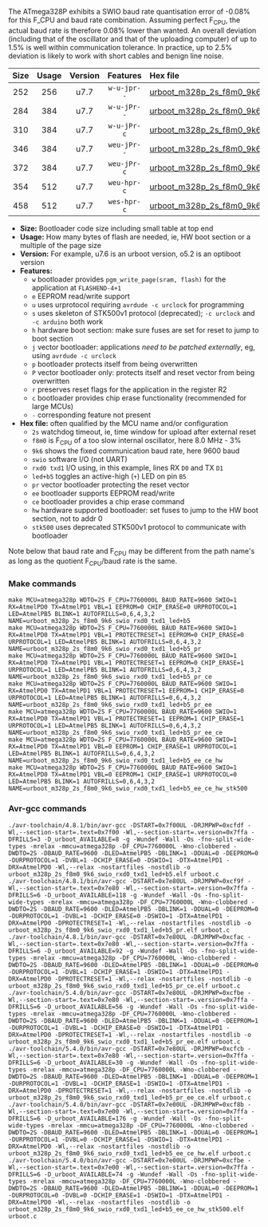 The ATmega328P exhibits a SWIO baud rate quantisation error of -0.08% for this F_CPU and baud rate combination. Assuming perfect F<sub>CPU</sub>, the actual baud rate is therefore 0.08% lower than wanted. An overall deviation (including that of the oscillator and that of the uploading computer) of up to 1.5% is well within communication tolerance. In practice, up to 2.5% deviation is likely to work with short cables and benign line noise.

|Size|Usage|Version|Features|Hex file|
|:-:|:-:|:-:|:-:|:--|
|252|256|u7.7|`w-u-jpr--`|[urboot_m328p_2s_f8m0_9k6_swio_rxd0_txd1_led+b5.hex](https://raw.githubusercontent.com/stefanrueger/urboot.hex/main/boards/rbbb/atmega328p/watchdog_2_s/internal_oscillator-3%25/%2B8m000000_hz/%2B%2B%2B9k6_baud/uart0_rxd0_txd1/led%2Bb5/urboot_m328p_2s_f8m0_9k6_swio_rxd0_txd1_led%2Bb5.hex)|
|284|384|u7.7|`w-u-jPr--`|[urboot_m328p_2s_f8m0_9k6_swio_rxd0_txd1_led+b5_pr.hex](https://raw.githubusercontent.com/stefanrueger/urboot.hex/main/boards/rbbb/atmega328p/watchdog_2_s/internal_oscillator-3%25/%2B8m000000_hz/%2B%2B%2B9k6_baud/uart0_rxd0_txd1/led%2Bb5/urboot_m328p_2s_f8m0_9k6_swio_rxd0_txd1_led%2Bb5_pr.hex)|
|310|384|u7.7|`w-u-jPr-c`|[urboot_m328p_2s_f8m0_9k6_swio_rxd0_txd1_led+b5_pr_ce.hex](https://raw.githubusercontent.com/stefanrueger/urboot.hex/main/boards/rbbb/atmega328p/watchdog_2_s/internal_oscillator-3%25/%2B8m000000_hz/%2B%2B%2B9k6_baud/uart0_rxd0_txd1/led%2Bb5/urboot_m328p_2s_f8m0_9k6_swio_rxd0_txd1_led%2Bb5_pr_ce.hex)|
|346|384|u7.7|`weu-jPr--`|[urboot_m328p_2s_f8m0_9k6_swio_rxd0_txd1_led+b5_pr_ee.hex](https://raw.githubusercontent.com/stefanrueger/urboot.hex/main/boards/rbbb/atmega328p/watchdog_2_s/internal_oscillator-3%25/%2B8m000000_hz/%2B%2B%2B9k6_baud/uart0_rxd0_txd1/led%2Bb5/urboot_m328p_2s_f8m0_9k6_swio_rxd0_txd1_led%2Bb5_pr_ee.hex)|
|372|384|u7.7|`weu-jPr-c`|[urboot_m328p_2s_f8m0_9k6_swio_rxd0_txd1_led+b5_pr_ee_ce.hex](https://raw.githubusercontent.com/stefanrueger/urboot.hex/main/boards/rbbb/atmega328p/watchdog_2_s/internal_oscillator-3%25/%2B8m000000_hz/%2B%2B%2B9k6_baud/uart0_rxd0_txd1/led%2Bb5/urboot_m328p_2s_f8m0_9k6_swio_rxd0_txd1_led%2Bb5_pr_ee_ce.hex)|
|354|512|u7.7|`weu-hpr-c`|[urboot_m328p_2s_f8m0_9k6_swio_rxd0_txd1_led+b5_ee_ce_hw.hex](https://raw.githubusercontent.com/stefanrueger/urboot.hex/main/boards/rbbb/atmega328p/watchdog_2_s/internal_oscillator-3%25/%2B8m000000_hz/%2B%2B%2B9k6_baud/uart0_rxd0_txd1/led%2Bb5/urboot_m328p_2s_f8m0_9k6_swio_rxd0_txd1_led%2Bb5_ee_ce_hw.hex)|
|458|512|u7.7|`wes-hpr-c`|[urboot_m328p_2s_f8m0_9k6_swio_rxd0_txd1_led+b5_ee_ce_hw_stk500.hex](https://raw.githubusercontent.com/stefanrueger/urboot.hex/main/boards/rbbb/atmega328p/watchdog_2_s/internal_oscillator-3%25/%2B8m000000_hz/%2B%2B%2B9k6_baud/uart0_rxd0_txd1/led%2Bb5/urboot_m328p_2s_f8m0_9k6_swio_rxd0_txd1_led%2Bb5_ee_ce_hw_stk500.hex)|

- **Size:** Bootloader code size including small table at top end
- **Usage:** How many bytes of flash are needed, ie, HW boot section or a multiple of the page size
- **Version:** For example, u7.6 is an urboot version, o5.2 is an optiboot version
- **Features:**
  + `w` bootloader provides `pgm_write_page(sram, flash)` for the application at `FLASHEND-4+1`
  + `e` EEPROM read/write support
  + `u` uses urprotocol requiring `avrdude -c urclock` for programming
  + `s` uses skeleton of STK500v1 protocol (deprecated); `-c urclock` and `-c arduino` both work
  + `h` hardware boot section: make sure fuses are set for reset to jump to boot section
  + `j` vector bootloader: applications *need to be patched externally*, eg, using `avrdude -c urclock`
  + `p` bootloader protects itself from being overwritten
  + `P` vector bootloader only: protects itself and reset vector from being overwritten
  + `r` preserves reset flags for the application in the register R2
  + `c` bootloader provides chip erase functionality (recommended for large MCUs)
  + `-` corresponding feature not present
- **Hex file:** often qualified by the MCU name and/or configuration
  + `2s` watchdog timeout, ie, time window for upload after external reset
  + `f8m0` is F<sub>CPU</sub> of a too slow internal oscillator, here 8.0 MHz - 3%
  + `9k6` shows the fixed communication baud rate, here 9600 baud
  + `swio` software I/O (not UART)
  + `rxd0 txd1` I/O using, in this example, lines RX `D0` and TX `D1`
  + `led+b5` toggles an active-high (`+`) LED on pin `B5`
  + `pr` vector bootloader protecting the reset vector
  + `ee` bootloader supports EEPROM read/write
  + `ce` bootloader provides a chip erase command
  + `hw` hardware supported bootloader: set fuses to jump to the HW boot section, not to addr 0
  + `stk500` uses deprecated STK500v1 protocol to communicate with bootloader


Note below that baud rate and F<sub>CPU</sub> may be different from the path name's as long as the quotient F<sub>CPU</sub>/baud rate is the same.

### Make commands
```
make MCU=atmega328p WDTO=2S F_CPU=7760000L BAUD_RATE=9600 SWIO=1 RX=AtmelPD0 TX=AtmelPD1 VBL=1 EEPROM=0 CHIP_ERASE=0 URPROTOCOL=1 LED=AtmelPB5 BLINK=1 AUTOFRILLS=0,6,4,3,2 NAME=urboot_m328p_2s_f8m0_9k6_swio_rxd0_txd1_led+b5
make MCU=atmega328p WDTO=2S F_CPU=7760000L BAUD_RATE=9600 SWIO=1 RX=AtmelPD0 TX=AtmelPD1 VBL=1 PROTECTRESET=1 EEPROM=0 CHIP_ERASE=0 URPROTOCOL=1 LED=AtmelPB5 BLINK=1 AUTOFRILLS=0,6,4,3,2 NAME=urboot_m328p_2s_f8m0_9k6_swio_rxd0_txd1_led+b5_pr
make MCU=atmega328p WDTO=2S F_CPU=7760000L BAUD_RATE=9600 SWIO=1 RX=AtmelPD0 TX=AtmelPD1 VBL=1 PROTECTRESET=1 EEPROM=0 CHIP_ERASE=1 URPROTOCOL=1 LED=AtmelPB5 BLINK=1 AUTOFRILLS=0,6,4,3,2 NAME=urboot_m328p_2s_f8m0_9k6_swio_rxd0_txd1_led+b5_pr_ce
make MCU=atmega328p WDTO=2S F_CPU=7760000L BAUD_RATE=9600 SWIO=1 RX=AtmelPD0 TX=AtmelPD1 VBL=1 PROTECTRESET=1 EEPROM=1 CHIP_ERASE=0 URPROTOCOL=1 LED=AtmelPB5 BLINK=1 AUTOFRILLS=0,6,4,3,2 NAME=urboot_m328p_2s_f8m0_9k6_swio_rxd0_txd1_led+b5_pr_ee
make MCU=atmega328p WDTO=2S F_CPU=7760000L BAUD_RATE=9600 SWIO=1 RX=AtmelPD0 TX=AtmelPD1 VBL=1 PROTECTRESET=1 EEPROM=1 CHIP_ERASE=1 URPROTOCOL=1 LED=AtmelPB5 BLINK=1 AUTOFRILLS=0,6,4,3,2 NAME=urboot_m328p_2s_f8m0_9k6_swio_rxd0_txd1_led+b5_pr_ee_ce
make MCU=atmega328p WDTO=2S F_CPU=7760000L BAUD_RATE=9600 SWIO=1 RX=AtmelPD0 TX=AtmelPD1 VBL=0 EEPROM=1 CHIP_ERASE=1 URPROTOCOL=1 LED=AtmelPB5 BLINK=1 AUTOFRILLS=0,6,4,3,2 NAME=urboot_m328p_2s_f8m0_9k6_swio_rxd0_txd1_led+b5_ee_ce_hw
make MCU=atmega328p WDTO=2S F_CPU=7760000L BAUD_RATE=9600 SWIO=1 RX=AtmelPD0 TX=AtmelPD1 VBL=0 EEPROM=1 CHIP_ERASE=1 URPROTOCOL=0 LED=AtmelPB5 BLINK=1 AUTOFRILLS=0,6,4,3,2 NAME=urboot_m328p_2s_f8m0_9k6_swio_rxd0_txd1_led+b5_ee_ce_hw_stk500
```

### Avr-gcc commands
```
./avr-toolchain/4.8.1/bin/avr-gcc -DSTART=0x7f00UL -DRJMPWP=0xcfdf -Wl,--section-start=.text=0x7f00 -Wl,--section-start=.version=0x7ffa -DFRILLS=3 -D_urboot_AVAILABLE=8 -g -Wundef -Wall -Os -fno-split-wide-types -mrelax -mmcu=atmega328p -DF_CPU=7760000L -Wno-clobbered -DWDTO=2S -DBAUD_RATE=9600 -DLED=AtmelPB5 -DBLINK=1 -DDUAL=0 -DEEPROM=0 -DURPROTOCOL=1 -DVBL=1 -DCHIP_ERASE=0 -DSWIO=1 -DTX=AtmelPD1 -DRX=AtmelPD0 -Wl,--relax -nostartfiles -nostdlib -o urboot_m328p_2s_f8m0_9k6_swio_rxd0_txd1_led+b5.elf urboot.c
./avr-toolchain/4.8.1/bin/avr-gcc -DSTART=0x7e80UL -DRJMPWP=0xcf9f -Wl,--section-start=.text=0x7e80 -Wl,--section-start=.version=0x7ffa -DFRILLS=6 -D_urboot_AVAILABLE=118 -g -Wundef -Wall -Os -fno-split-wide-types -mrelax -mmcu=atmega328p -DF_CPU=7760000L -Wno-clobbered -DWDTO=2S -DBAUD_RATE=9600 -DLED=AtmelPB5 -DBLINK=1 -DDUAL=0 -DEEPROM=0 -DURPROTOCOL=1 -DVBL=1 -DCHIP_ERASE=0 -DSWIO=1 -DTX=AtmelPD1 -DRX=AtmelPD0 -DPROTECTRESET=1 -Wl,--relax -nostartfiles -nostdlib -o urboot_m328p_2s_f8m0_9k6_swio_rxd0_txd1_led+b5_pr.elf urboot.c
./avr-toolchain/4.8.1/bin/avr-gcc -DSTART=0x7e80UL -DRJMPWP=0xcfac -Wl,--section-start=.text=0x7e80 -Wl,--section-start=.version=0x7ffa -DFRILLS=6 -D_urboot_AVAILABLE=92 -g -Wundef -Wall -Os -fno-split-wide-types -mrelax -mmcu=atmega328p -DF_CPU=7760000L -Wno-clobbered -DWDTO=2S -DBAUD_RATE=9600 -DLED=AtmelPB5 -DBLINK=1 -DDUAL=0 -DEEPROM=0 -DURPROTOCOL=1 -DVBL=1 -DCHIP_ERASE=1 -DSWIO=1 -DTX=AtmelPD1 -DRX=AtmelPD0 -DPROTECTRESET=1 -Wl,--relax -nostartfiles -nostdlib -o urboot_m328p_2s_f8m0_9k6_swio_rxd0_txd1_led+b5_pr_ce.elf urboot.c
./avr-toolchain/5.4.0/bin/avr-gcc -DSTART=0x7e80UL -DRJMPWP=0xcfbe -Wl,--section-start=.text=0x7e80 -Wl,--section-start=.version=0x7ffa -DFRILLS=6 -D_urboot_AVAILABLE=56 -g -Wundef -Wall -Os -fno-split-wide-types -mrelax -mmcu=atmega328p -DF_CPU=7760000L -Wno-clobbered -DWDTO=2S -DBAUD_RATE=9600 -DLED=AtmelPB5 -DBLINK=1 -DDUAL=0 -DEEPROM=1 -DURPROTOCOL=1 -DVBL=1 -DCHIP_ERASE=0 -DSWIO=1 -DTX=AtmelPD1 -DRX=AtmelPD0 -DPROTECTRESET=1 -Wl,--relax -nostartfiles -nostdlib -o urboot_m328p_2s_f8m0_9k6_swio_rxd0_txd1_led+b5_pr_ee.elf urboot.c
./avr-toolchain/5.4.0/bin/avr-gcc -DSTART=0x7e80UL -DRJMPWP=0xcfcb -Wl,--section-start=.text=0x7e80 -Wl,--section-start=.version=0x7ffa -DFRILLS=6 -D_urboot_AVAILABLE=30 -g -Wundef -Wall -Os -fno-split-wide-types -mrelax -mmcu=atmega328p -DF_CPU=7760000L -Wno-clobbered -DWDTO=2S -DBAUD_RATE=9600 -DLED=AtmelPB5 -DBLINK=1 -DDUAL=0 -DEEPROM=1 -DURPROTOCOL=1 -DVBL=1 -DCHIP_ERASE=1 -DSWIO=1 -DTX=AtmelPD1 -DRX=AtmelPD0 -DPROTECTRESET=1 -Wl,--relax -nostartfiles -nostdlib -o urboot_m328p_2s_f8m0_9k6_swio_rxd0_txd1_led+b5_pr_ee_ce.elf urboot.c
./avr-toolchain/5.4.0/bin/avr-gcc -DSTART=0x7e00UL -DRJMPWP=0xcf8b -Wl,--section-start=.text=0x7e00 -Wl,--section-start=.version=0x7ffa -DFRILLS=6 -D_urboot_AVAILABLE=176 -g -Wundef -Wall -Os -fno-split-wide-types -mrelax -mmcu=atmega328p -DF_CPU=7760000L -Wno-clobbered -DWDTO=2S -DBAUD_RATE=9600 -DLED=AtmelPB5 -DBLINK=1 -DDUAL=0 -DEEPROM=1 -DURPROTOCOL=1 -DVBL=0 -DCHIP_ERASE=1 -DSWIO=1 -DTX=AtmelPD1 -DRX=AtmelPD0 -Wl,--relax -nostartfiles -nostdlib -o urboot_m328p_2s_f8m0_9k6_swio_rxd0_txd1_led+b5_ee_ce_hw.elf urboot.c
./avr-toolchain/5.4.0/bin/avr-gcc -DSTART=0x7e00UL -DRJMPWP=0xcfbe -Wl,--section-start=.text=0x7e00 -Wl,--section-start=.version=0x7ffa -DFRILLS=6 -D_urboot_AVAILABLE=74 -g -Wundef -Wall -Os -fno-split-wide-types -mrelax -mmcu=atmega328p -DF_CPU=7760000L -Wno-clobbered -DWDTO=2S -DBAUD_RATE=9600 -DLED=AtmelPB5 -DBLINK=1 -DDUAL=0 -DEEPROM=1 -DURPROTOCOL=0 -DVBL=0 -DCHIP_ERASE=1 -DSWIO=1 -DTX=AtmelPD1 -DRX=AtmelPD0 -Wl,--relax -nostartfiles -nostdlib -o urboot_m328p_2s_f8m0_9k6_swio_rxd0_txd1_led+b5_ee_ce_hw_stk500.elf urboot.c
```

